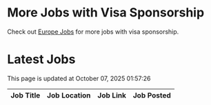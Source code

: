 # More Jobs with Visa Sponsorship

Check out [Europe Jobs](https://github.com/sureshparimi/europejobs#latest-jobs) for more jobs with visa sponsorship.

# Latest Jobs

This page is updated at October 07, 2025 01:57:26

| Job Title | Job Location | Job Link | Job Posted |
| --- | --- | --- | --- |
